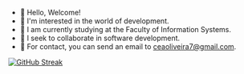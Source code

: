 - 👋 Hello, Welcome!
- 👀 I'm interested in the world of development.
- 🌱 I am currently studying at the Faculty of Information Systems.
- 💞️ I seek to collaborate in software development.
- 📧 For contact, you can send an email to ceaoliveira7@gmail.com.
  
[![GitHub Streak](http://github-readme-streak-stats.herokuapp.com?user=Carlos-E-A-Oliveira&theme=tokyonight&locale=pt_BR)](https://git.io/streak-stats)


